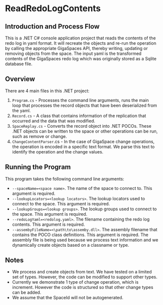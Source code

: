 # ReadRedoLogContents

## Introduction and Process Flow

This is a .NET C# console application project that reads the contents of the redo log in yaml format. It will recreate the objects and re-run the operation by calling the appropriate GigaSpaces API, thereby writing, updating or removing objects from the space. The input yaml is the transformed contents of the GigaSpaces redo log which was originally stored as a Sqlite database file.

## Overview

There are 4 main files in this .NET project:

1. `Program.cs` - Processes the command line arguments, runs the main loop that processes the record objects that have been deserialized from the yaml.
2. `Record.cs` - A class that contains information of the replication that occurred and the data that was modified.
3. `SpaceReplay.cs` - Converts the record object into .NET POCOs. These .NET objects can be written to the space or other operations can be run, such as remove or change.
4. `ChangeContentParser`.cs - In the case of GigaSpace change operations, the operation is encoded in a specific text format. We parse this text to identify the operation and the change values.

## Running the Program

This program takes the following command line arguments:

* `--spaceName=<space name>`. The name of the space to connect to. This argument is required.
* `--lookupLocators=<lookup locators>`. The lookup locators used to connect to the space. This argument is required.
* `--lookupGroups=<lookup groups>`. The lookup groups used to connect to the space. This argument is required.
* `--redoLogYaml=<redolog.yaml>`. The filename containing the redo log contents. This argument is required.
* `--assembyFileName=<\path\to\assemby.dll>`. The assembly filename that contains the POCO class definitions. This argument is required. The assembly file is being used because we process text information and we dynamically create objects based on a classname or type.

## Notes

* We process and create objects from text. We have tested on a limited set of types. However, the code can be modified to support other types.
* Currently we demonstrate 1 type of change operation, which is increment. However the code is structured so that other change types can be added.
* We assume that the SpaceId will not be autogenerated.

